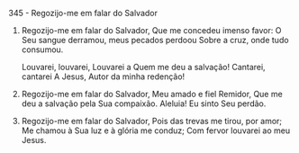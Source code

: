 345 - Regozijo-me em falar do Salvador

1. Regozijo-me em falar do Salvador,
   Que me concedeu imenso favor:
   O Seu sangue derramou, meus pecados perdoou
   Sobre a cruz, onde tudo consumou.

   Louvarei, louvarei,
   Louvarei a Quem me deu a salvação!
   Cantarei, cantarei
   A Jesus, Autor da minha redenção!

2. Regozijo-me em falar do Salvador,
   Meu amado e fiel Remidor,
   Que me deu a salvação pela Sua compaixão.
   Aleluia! Eu sinto Seu perdão.

3. Regozijo-me em falar do Salvador,
   Pois das trevas me tirou, por amor;
   Me chamou à Sua luz e à glória me conduz;
   Com fervor louvarei ao meu Jesus.
